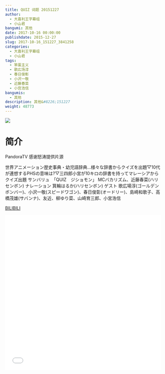 ```yaml
---
title: QUIZ 词题 20151227
author: 
  - 大喜利王字幕组
  - 小山君
bangumi: 其他
date: 2017-10-16 00:00:00
publishdate: 2015-12-27
slug: 2017-10-16_151227_3841258
categories: 
  - 大喜利王字幕组
  - 小山君
tags: 
  - 笨蛋主义
  - 歌広场淳
  - 春日俊彰
  - 小沢一敬
  - 近藤春菜
  - 小宫浩信
bangumis: 
  - 其他
description: 其他&#8226;151227
weight: 48773
---
```


![](https://i.imgur.com/06O1BuQ.jpg)

# 简介  
PandoraTV 
感谢怒涛提供片源

世界アニメーション歴史事典・幼児語辞典…様々な辞書からクイズを出題▽10代が連想するPHSの意味は?▽三四郎小宮が10キロの辞書を持ってマレーシアからクイズ出題
サンバリュ　「QUIZ　ジショモン」
MCバカリズム、近藤春菜(ハリセンボン) ナレーション 箕輪はるか(ハリセンボン)
ゲスト 歌広場淳(ゴールデンボンバー)、小沢一敬(スピードワゴン)、春日俊彰(オードリー)、島崎和歌子、高橋茂雄(サバンナ)、友近、柳ゆり菜、山崎育三郎、小宮浩信

  [BILIBILI](https://www.bilibili.com/video/av3841258/)


<div class="vcontainer">  <iframe class='video' src="//www.bilibili.com/blackboard/player.html?cid=6171707&aid=3841258" width="100%" height="500" frameborder="0" allowfullscreen="allowfullscreen"></iframe></div>
